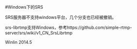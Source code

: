 #Windows下的SRS

SRS服务器不支持windows平台，几个分支也已经被撤销。

srs-librtmp支持Windows，参考https://github.com/simple-rtmp-server/srs/wiki/v1_CN_SrsLibrtmp

Winlin 2014.5

